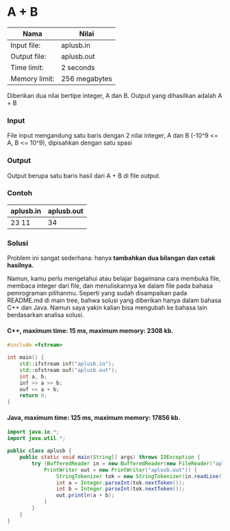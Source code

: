 # A + B

| Nama 					| Nilai        	|
| ------------- | ------------- |
| Input file:   | aplusb.in     |
| Output file:  | aplusb.out 		|
| Time limit:   | 2 seconds 		|
| Memory limit: | 256 megabytes |

Diberikan dua nilai bertipe integer, A dan B. Output yang dihasilkan adalah A + B

### Input
File input mengandung satu baris dengan 2 nilai integer, A dan B (-10^9 <= A, B <= 10^9), dipisahkan dengan satu spasi

### Output
Output berupa satu baris hasil dari A + B di file output.

### Contoh
| aplusb.in			| aplusb.out   	|
| ------------- | ------------- |
| 23 11					| 34						|

### Solusi
Problem ini sangat sederhana: hanya **tambahkan dua bilangan dan cetak hasilnya.**

Namun, kamu perlu mengetahui atau belajar bagaimana cara membuka file, membaca integer dari file, dan menuliskannya ke dalam file pada bahasa pemrograman pilihanmu. Seperti yang sudah disampaikan pada README.md di main tree, bahwa solusi yang diberikan hanya dalam bahasa C++ dan Java. Namun saya yakin kalian bisa mengubah ke bahasa lain berdasarkan analisa solusi.

#### C++, maximum time: 15 ms, maximum memory: 2308 kb.
```cpp
#include <fstream>

int main() {
	std::ifstream inf("aplusb.in");
	std::ofstream ouf("aplusb.out");
	int a, b;
	inf >> a >> b;
	ouf << a + b;
	return 0;
}
```

#### Java, maximum time: 125 ms, maximum memory: 17856 kb.
```java
import java.io.*;
import java.util.*;

public class aplusb {
	public static void main(String[] args) throws IOException {
		try (BufferedReader in = new BufferedReader(new FileReader("aplusb.in"));
			PrintWriter out = new PrintWriter("aplusb.out")) {
				StringTokenizer tok = new StringTokenizer(in.readLine());
				int a = Integer.parseInt(tok.nextToken());
				int b = Integer.parseInt(tok.nextToken());
				out.println(a + b);
			}
		}
	}
}
```
